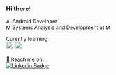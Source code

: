 ### Hi there!<br>

 <img src="https://i.ibb.co/Km2ntrF/android.png" alt="Android logo" title="Android" height="13" />  Android Developer<br>
 <img src="https://i.ibb.co/HrCxtJk/mortarboard-1.png" alt="Mortar logo" title="Mortar" height="13" />  Systems Analysis and Development at [<img src="https://www.fasuleducacional.edu.br/images/logo.png" alt="Mortar logo" title="Mortar" height="13" href="https://www.linkedin.com/in/maikelkruger/"/>](https://www.linkedin.com/in/maikelkruger/?locale=pt_br)<br>

Curently learning:<br>
<img src="https://img.shields.io/badge/Spring-2E2F30?logo=spring&logoColor=00EE00" alt="Spring logo" title="Spring" height="20" />
<img src="https://img.shields.io/badge/Kotlin-2E2F30?logo=kotlin&logoColor=FFA500" alt="Kotlin logo" title="Kotlin" height="20" /><br><br>
📩 Reach me on:
<br>
[![Linkedin Badge](https://img.shields.io/badge/-LinkedIn-blue?style=flat-square&logo=Linkedin&logoColor=white&link=https://www.linkedin.com/in/maikelkruger/?locale=en_US)](https://www.linkedin.com/in/maikelkruger/?locale=pt_br)
